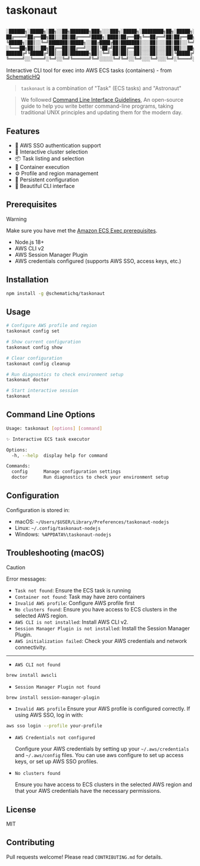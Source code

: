 # taskonaut

```bash

░██████╗░█████╗░██╗░░██╗███████╗███╗░░░███╗░█████╗░████████╗██╗░█████╗░
██╔════╝██╔══██╗██║░░██║██╔════╝████╗░████║██╔══██╗╚══██╔══╝██║██╔══██╗
╚█████╗░██║░░╚═╝███████║█████╗░░██╔████╔██║███████║░░░██║░░░██║██║░░╚═╝
░╚═══██╗██║░░██╗██╔══██║██╔══╝░░██║╚██╔╝██║██╔══██║░░░██║░░░██║██║░░██╗
██████╔╝╚█████╔╝██║░░██║███████╗██║░╚═╝░██║██║░░██║░░░██║░░░██║╚█████╔╝
╚═════╝░░╚════╝░╚═╝░░╚═╝╚══════╝╚═╝░░░░░╚═╝╚═╝░░╚═╝░░░╚═╝░░░╚═╝░╚════╝░
```

Interactive CLI tool for exec into AWS ECS tasks (containers) - from [SchematicHQ](https://schematichq.com)

> `taskonaut` is a combination of "Task" (ECS tasks) and "Astronaut"

> We followed [Command Line Interface Guidelines](https://clig.dev/), An open-source guide to help you write better command-line programs, taking traditional UNIX principles and updating them for the modern day.

## Features

- 🔐 AWS SSO authentication support
- 🚀 Interactive cluster selection
- 📦 Task listing and selection
- 🐳 Container execution
- ⚙️ Profile and region management
- 💾 Persistent configuration
- 🎨 Beautiful CLI interface

## Prerequisites

> [!WARNING]
> Make sure you have met the [Amazon ECS Exec prerequisites](https://docs.aws.amazon.com/toolkit-for-jetbrains/latest/userguide/ecs-exec.html#ecs-exec-prereq).

- Node.js 18+
- AWS CLI v2
- AWS Session Manager Plugin
- AWS credentials configured (supports AWS SSO, access keys, etc.)

## Installation

```bash
npm install -g @schematichq/taskonaut
```

## Usage

```bash
# Configure AWS profile and region
taskonaut config set

# Show current configuration
taskonaut config show

# Clear configuration
taskonaut config cleanup

# Run diagnostics to check environment setup
taskonaut doctor

# Start interactive session
taskonaut
```

## Command Line Options

```bash
Usage: taskonaut [options] [command]

✨ Interactive ECS task executor

Options:
  -h, --help  display help for command

Commands:
  config      Manage configuration settings
  doctor      Run diagnostics to check your environment setup
```

## Configuration

Configuration is stored in:

- macOS: `~/Users/$USER/Library/Preferences/taskonaut-nodejs`
- Linux: `~/.config/taskonaut-nodejs`
- Windows:` %APPDATA%\taskonaut-nodejs`

## Troubleshooting (macOS)

> [!CAUTION]
> Error messages:

- `Task not found`: Ensure the ECS task is running
- `Container not found`: Task may have zero containers
- `Invalid AWS profile`: Configure AWS profile first
- `No clusters found`: Ensure you have access to ECS clusters in the selected AWS region.
- `AWS CLI is not installed`: Install AWS CLI v2.
- `Session Manager Plugin is not installed`: Install the Session Manager Plugin.
- `AWS initialization failed`: Check your AWS credentials and network connectivity.

---

- `AWS CLI not found`

```bash
brew install awscli

```

- `Session Manager Plugin not found`

```bash
brew install session-manager-plugin
```

- `Invalid AWS profile`
  Ensure your AWS profile is configured correctly. If using AWS SSO, log in with:

```bash
aws sso login --profile your-profile
```

- `AWS Credentials not configured`
  
  Configure your AWS credentials by setting up your `~/.aws/credentials` and `~/.aws/config` files. You can use aws configure to set up access keys, or set up AWS SSO profiles.

- `No clusters found`
  
  Ensure you have access to ECS clusters in the selected AWS region and that your AWS credentials have the necessary permissions.



## License

MIT

## Contributing

Pull requests welcome! Please read `CONTRIBUTING.md` for details.
